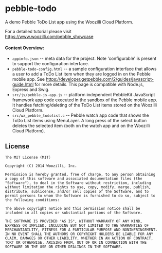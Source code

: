pebble-todo
===========

A demo Pebble ToDo List app using the Woozilli Cloud Platform.

For a detailed tutorial please visit <https://www.woozilli.com/pebble_showcase>

#### Content Overview:

* `appinfo.json` -- meta data for the project. Note 'configurable' is present to support the configuration interface.
* `pebble-todo-config.html` -- a sample configuration interface that allows a user to add a ToDo List item when they are logged in on the Pebble mobile app. See <https://developer.getpebble.com/2/guides/javascript-guide.html> for more details. This page is compatible with Node.js, Express and Swig.
* `src/js/pebble-js-app.js` -- platform independent PebbleKit JavaScript framework app code executed in the sandbox of the Pebble mobile app. It handles fetching/deleting of the ToDo List items stored on the Woozilli Cloud Platform.
* `src/wz_pebble_todolist.c` -- Pebble watch app code that shows the ToDo List items using MenuLayer. A long press of the select button deletes the selected item (both on the watch app and on the Woozilli Cloud Platform).


## License

    The MIT License (MIT)

    Copyright (C) 2014 Woozilli, Inc.
    
    Permission is hereby granted, free of charge, to any person obtaining a copy of this software and associated documentation files (the "Software"), to deal in the Software without restriction, including without limitation the rights to use, copy, modify, merge, publish, distribute, sublicense, and/or sell copies of the Software, and to permit persons to whom the Software is furnished to do so, subject to the following conditions:

    The above copyright notice and this permission notice shall be included in all copies or substantial portions of the Software.

    THE SOFTWARE IS PROVIDED "AS IS", WITHOUT WARRANTY OF ANY KIND, EXPRESS OR IMPLIED, INCLUDING BUT NOT LIMITED TO THE WARRANTIES OF MERCHANTABILITY, FITNESS FOR A PARTICULAR PURPOSE AND NONINFRINGEMENT. IN NO EVENT SHALL THE AUTHORS OR COPYRIGHT HOLDERS BE LIABLE FOR ANY CLAIM, DAMAGES OR OTHER LIABILITY, WHETHER IN AN ACTION OF CONTRACT, TORT OR OTHERWISE, ARISING FROM, OUT OF OR IN CONNECTION WITH THE SOFTWARE OR THE USE OR OTHER DEALINGS IN THE SOFTWARE.
